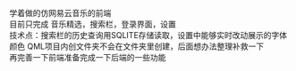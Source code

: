 学着做的仿网易云音乐的前端<br>
目前只完成 音乐精选，搜索栏，登录界面，设置<br>
技术点：搜索栏的历史查询用SQLITE存储读取，设置中能够实时改动展示的字体颜色
QML项目内创文件夹不会在文件夹里创建，后面想办法整理补救一下<br>
再完善一下前端准备完成一下后端的一些功能
